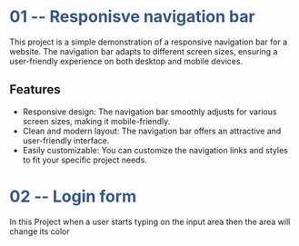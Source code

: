# <span style="color:#34568b;">01 -- Responisve navigation bar</span>

This project is a simple demonstration of a responsive navigation bar for a website. The navigation bar adapts to different screen sizes, ensuring a user-friendly experience on both desktop and mobile devices.

## Features

- Responsive design: The navigation bar smoothly adjusts for various screen sizes, making it mobile-friendly.
- Clean and modern layout: The navigation bar offers an attractive and user-friendly interface.
- Easily customizable: You can customize the navigation links and styles to fit your specific project needs.

# <span style="color:#34568b;">02 -- Login form</span>

In this Project when a user starts typing on the input area then the area will change its color


